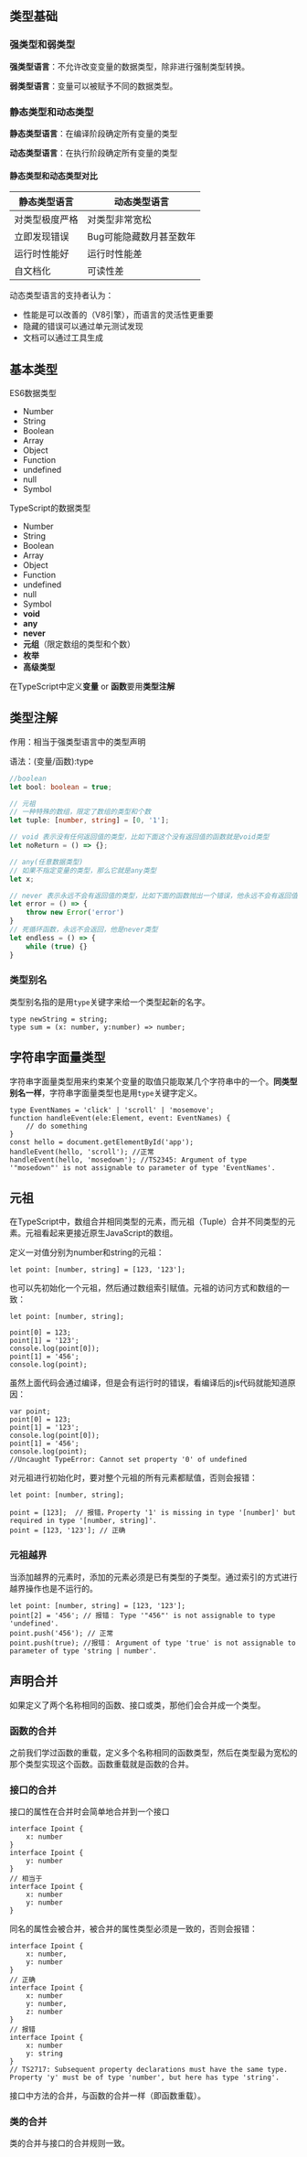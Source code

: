 ## 类型基础

### 强类型和弱类型

**强类型语言**：不允许改变变量的数据类型，除非进行强制类型转换。

**弱类型语言**：变量可以被赋予不同的数据类型。

### 静态类型和动态类型

**静态类型语言**：在编译阶段确定所有变量的类型

**动态类型语言**：在执行阶段确定所有变量的类型

#### 静态类型和动态类型对比

| 静态类型语言   | 动态类型语言            |
| -------------- | ----------------------- |
| 对类型极度严格 | 对类型非常宽松          |
| 立即发现错误   | Bug可能隐藏数月甚至数年 |
| 运行时性能好   | 运行时性能差            |
| 自文档化       | 可读性差                |

动态类型语言的支持者认为：

- 性能是可以改善的（V8引擎），而语言的灵活性更重要
- 隐藏的错误可以通过单元测试发现
- 文档可以通过工具生成

## 基本类型

ES6数据类型

- Number
- String
- Boolean
- Array
- Object
- Function
- undefined
- null
- Symbol

TypeScript的数据类型

- Number
- String
- Boolean
- Array
- Object
- Function
- undefined
- null
- Symbol
- **void**
- **any**
- **never**
- **元组**（限定数组的类型和个数）
- **枚举**
- **高级类型**

在TypeScript中定义**变量** or **函数**要用**类型注解** 

## 类型注解

作用：相当于强类型语言中的类型声明

语法：(变量/函数):type

```typescript
//boolean
let bool: boolean = true;

// 元祖
// 一种特殊的数组，限定了数组的类型和个数
let tuple: [number, string] = [0, '1'];

// void 表示没有任何返回值的类型，比如下面这个没有返回值的函数就是void类型
let noReturn = () => {};

// any(任意数据类型)
// 如果不指定变量的类型，那么它就是any类型
let x;

// never 表示永远不会有返回值的类型，比如下面的函数抛出一个错误，他永远不会有返回值
let error = () => {
    throw new Error('error')
}
// 死循环函数，永远不会返回，他是never类型
let endless = () => {
    while (true) {}
}
```

### 类型别名

类型别名指的是用`type`关键字来给一个类型起新的名字。

```
type newString = string;
type sum = (x: number, y:number) => number;
```



## 字符串字面量类型

字符串字面量类型用来约束某个变量的取值只能取某几个字符串中的一个。**同类型别名一样**，字符串字面量类型也是用`type`关键字定义。

```
type EventNames = 'click' | 'scroll' | 'mosemove';
function handleEvent(ele:Element, event: EventNames) {
    // do something
}
const hello = document.getElementById('app');
handleEvent(hello, 'scroll'); //正常
handleEvent(hello, 'mosedown'); //TS2345: Argument of type '"mosedown"' is not assignable to parameter of type 'EventNames'.
```



## 元祖

在TypeScript中，数组合并相同类型的元素，而元祖（Tuple）合并不同类型的元素。元祖看起来更接近原生JavaScript的数组。

定义一对值分别为number和string的元祖：

```
let point: [number, string] = [123, '123'];
```

也可以先初始化一个元祖，然后通过数组索引赋值。元祖的访问方式和数组的一致：

```
let point: [number, string];

point[0] = 123;
point[1] = '123';
console.log(point[0]);
point[1] = '456';
console.log(point);
```

虽然上面代码会通过编译，但是会有运行时的错误，看编译后的js代码就能知道原因：

```
var point;
point[0] = 123;
point[1] = '123';
console.log(point[0]);
point[1] = '456';
console.log(point);
//Uncaught TypeError: Cannot set property '0' of undefined
```

对元祖进行初始化时，要对整个元祖的所有元素都赋值，否则会报错：

```
let point: [number, string];

point = [123];  // 报错，Property '1' is missing in type '[number]' but required in type '[number, string]'.
point = [123, '123']; // 正确
```

### 元祖越界

当添加越界的元素时，添加的元素必须是已有类型的子类型。通过索引的方式进行越界操作也是不运行的。

```
let point: [number, string] = [123, '123'];
point[2] = '456'; // 报错： Type '"456"' is not assignable to type 'undefined'.
point.push('456'); // 正常
point.push(true); //报错： Argument of type 'true' is not assignable to parameter of type 'string | number'.
```

## 声明合并

如果定义了两个名称相同的函数、接口或类，那他们会合并成一个类型。

### 函数的合并

之前我们学过函数的重载，定义多个名称相同的函数类型，然后在类型最为宽松的那个类型实现这个函数。函数重载就是函数的合并。

### 接口的合并

接口的属性在合并时会简单地合并到一个接口

```
interface Ipoint {
    x: number
}
interface Ipoint {
    y: number
}
// 相当于
interface Ipoint {
    x: number
    y: number
}
```

同名的属性会被合并，被合并的属性类型必须是一致的，否则会报错：

```
interface Ipoint {
    x: number,
    y: number
}
// 正确
interface Ipoint {
    x: number
    y: number,
    z: number
}
// 报错
interface Ipoint {
    x: number
    y: string
}
// TS2717: Subsequent property declarations must have the same type.  Property 'y' must be of type 'number', but here has type 'string'.
```

接口中方法的合并，与函数的合并一样（即函数重载）。

### 类的合并

类的合并与接口的合并规则一致。
